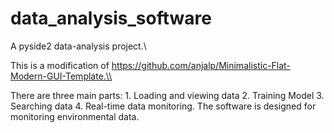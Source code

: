 # data_analysis_software
A pyside2 data-analysis project.\\

This is a modification of https://github.com/anjalp/Minimalistic-Flat-Modern-GUI-Template.\\

There are three main parts: 1. Loading and viewing data 2. Training Model 3. Searching data 4. Real-time data monitoring.
The software is designed for monitoring environmental data.
